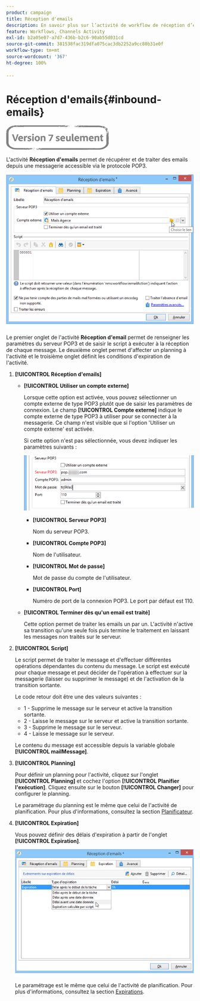 ```yaml
---
product: campaign
title: Réception d'emails
description: En savoir plus sur l’activité de workflow de réception d’emails
feature: Workflows, Channels Activity
exl-id: b2a05e07-a7d7-436b-b2c6-90ab55d031cd
source-git-commit: 381538fac319dfa075cac3db2252a9cc80b31e0f
workflow-type: tm+mt
source-wordcount: '367'
ht-degree: 100%

---
```


# Réception d&#39;emails{#inbound-emails}

![](../../assets/v7-only.svg)

L&#39;activité **Réception d&#39;emails** permet de récupérer et de traiter des emails depuis une messagerie accessible via le protocole POP3.

![](assets/email_rec_edit_1.png)

Le premier onglet de l&#39;activité **Réception d&#39;email** permet de renseigner les paramètres du serveur POP3 et de saisir le script à exécuter à la réception de chaque message. Le deuxième onglet permet d&#39;affecter un planning à l&#39;activité et le troisième onglet définit les conditions d&#39;expiration de l&#39;activité.

1. **[!UICONTROL Réception d&#39;emails]**

   * **[!UICONTROL Utiliser un compte externe]**

      Lorsque cette option est activée, vous pouvez sélectionner un compte externe de type POP3 plutôt que de saisir les paramètres de connexion. Le champ **[!UICONTROL Compte externe]** indique le compte externe de type POP3 à utiliser pour se connecter à la messagerie. Ce champ n&#39;est visible que si l&#39;option &#39;Utiliser un compte externe&#39; est activée.

      Si cette option n&#39;est pas sélectionnée, vous devez indiquer les paramètres suivants :

      ![](assets/email_rec_edit_1b.png)

      * **[!UICONTROL Serveur POP3]**

         Nom du serveur POP3.

      * **[!UICONTROL Compte POP3]**

         Nom de l&#39;utilisateur.

      * **[!UICONTROL Mot de passe]**

         Mot de passe du compte de l&#39;utilisateur.

      * **[!UICONTROL Port]**

         Numéro de port de la connexion POP3. Le port par défaut est 110.
   * **[!UICONTROL Terminer dès qu&#39;un email est traité]**

      Cette option permet de traiter les emails un par un. L&#39;activité n&#39;active sa transition qu&#39;une seule fois puis termine le traitement en laissant les messages non traités sur le serveur.


1. **[!UICONTROL Script]**

   Le script permet de traiter le message et d&#39;effectuer différentes opérations dépendantes du contenu du message. Le script est exécuté pour chaque message et peut décider de l&#39;opération à effectuer sur la messagerie (laisser ou supprimer le message) et de l&#39;activation de la transition sortante.

   Le code retour doit être une des valeurs suivantes :

   * 1 - Supprime le message sur le serveur et active la transition sortante.
   * 2 - Laisse le message sur le serveur et active la transition sortante.
   * 3 - Supprime le message sur le serveur.
   * 4 - Laisse le message sur le serveur.

   Le contenu du message est accessible depuis la variable globale **[!UICONTROL mailMessage]**.

1. **[!UICONTROL Planning]**

   Pour définir un planning pour l&#39;activité, cliquez sur l&#39;onglet **[!UICONTROL Planning]** et cochez l&#39;option **[!UICONTROL Planifier l&#39;exécution]**. Cliquez ensuite sur le bouton **[!UICONTROL Changer]** pour configurer le planning.

   Le paramétrage du planning est le même que celui de l&#39;activité de planification. Pour plus d&#39;informations, consultez la section [Planificateur](scheduler.md).

1. **[!UICONTROL Expiration]**

   Vous pouvez définir des délais d&#39;expiration à partir de l&#39;onglet **[!UICONTROL Expiration]**.

   ![](assets/email_rec_edit_3.png)

   Le paramétrage est le même que celui de l&#39;activité de planification. Pour plus d&#39;informations, consultez la section [Expirations](defining-approvals.md).
